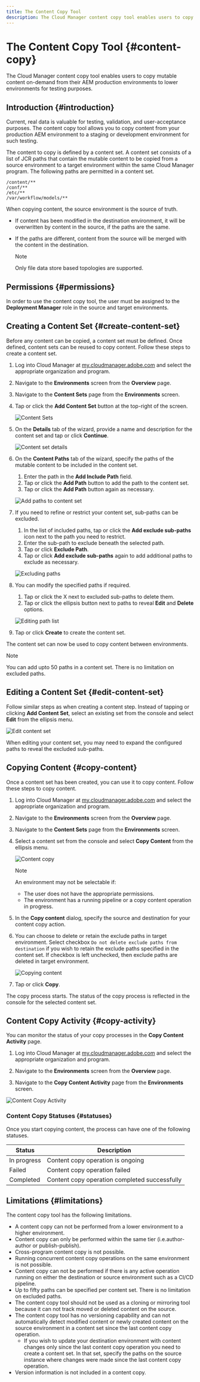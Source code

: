 ```yaml
---
title: The Content Copy Tool
description: The Cloud Manager content copy tool enables users to copy mutable content on-demand from their AEM production environments to lower environments for testing purposes.
---
```


# The Content Copy Tool {#content-copy}

The Cloud Manager content copy tool enables users to copy mutable content on-demand from their AEM production environments to lower environments for testing purposes.

## Introduction {#introduction}

Current, real data is valuable for testing, validation, and user-acceptance purposes. The content copy tool allows you to copy content from your production AEM environment to a staging or development environment for such testing.

The content to copy is defined by a content set. A content set consists of a list of JCR paths that contain the mutable content to be copied from a source environment to a target environment within the same Cloud Manager program. The following paths are permitted in a content set.

```text
/content/**
/conf/**
/etc/**
/var/workflow/models/**
```

When copying content, the source environment is the source of truth.

* If content has been modified in the destination environment, it will be overwritten by content in the source, if the paths are the same.
* If the paths are different, content from the source will be merged with the content in the destination.

   >[!NOTE]
   >
   >Only file data store based topologies are supported.

## Permissions {#permissions}

In order to use the content copy tool, the user must be assigned to the **Deployment Manager** role in the source and target environments.

## Creating a Content Set {#create-content-set}

Before any content can be copied, a content set must be defined. Once defined, content sets can be reused to copy content. Follow these steps to create a content set.

1. Log into Cloud Manager at [my.cloudmanager.adobe.com](https://my.cloudmanager.adobe.com/) and select the appropriate organization and program.

1. Navigate to the **Environments** screen from the **Overview** page.

1. Navigate to the **Content Sets** page from the **Environments** screen.

1. Tap or click the **Add Content Set** button at the top-right of the screen.

   ![Content Sets](/help/assets/content-sets.png)

1. On the **Details** tab of the wizard, provide a name and description for the content set and tap or click **Continue**.

   ![Content set details](/help/assets/add-content-set-details.png)

1. On the **Content Paths** tab of the wizard, specify the paths of the mutable content to be included in the content set.

   1. Enter the path in the **Add Include Path** field.
   1. Tap or click the **Add Path** button to add the path to the content set.
   1. Tap or click the **Add Path** button again as necessary.

   ![Add paths to content set](/help/assets/add-content-set-paths.png)

1. If you need to refine or restrict your content set, sub-paths can be excluded.

   1. In the list of included paths, tap or click the **Add exclude sub-paths** icon next to the path you need to restrict.
   1. Enter the sub-path to exclude beneath the selected path.
   1. Tap or click **Exclude Path**.
   1. Tap or click **Add exclude sub-paths** again to add additional paths to exclude as necessary.

   ![Excluding paths](/help/assets/add-content-set-paths-excluded.png)

1. You can modify the specified paths if required.

   1. Tap or click the X next to excluded sub-paths to delete them.
   1. Tap or click the ellipsis button next to paths to reveal **Edit** and **Delete** options.

   ![Editing path list](/help/assets/add-content-set-excluded-paths.png)

1. Tap or click **Create** to create the content set.

The content set can now be used to copy content between environments.

   >[!NOTE]
   >
   >You can add upto 50 paths in a content set.
   >There is no limitation on excluded paths.

## Editing a Content Set {#edit-content-set}

Follow similar steps as when creating a content step. Instead of tapping or clicking **Add Content Set**, select an existing set from the console and select **Edit** from the ellipsis menu.

![Edit content set](/help/assets/edit-content-set.png)

When editing your content set, you may need to expand the configured paths to reveal the excluded sub-paths.

## Copying Content {#copy-content}

Once a content set has been created, you can use it to copy content. Follow these steps to copy content.

1. Log into Cloud Manager at [my.cloudmanager.adobe.com](https://my.cloudmanager.adobe.com/) and select the appropriate organization and program.

1. Navigate to the **Environments** screen from the **Overview** page.

1. Navigate to the **Content Sets** page from the **Environments** screen.

1. Select a content set from the console and select **Copy Content** from the ellipsis menu.

   ![Content copy](/help/assets/copy-content.png)

   >[!NOTE]
   >
   >An environment may not be selectable if:
   >
   >* The user does not have the appropriate permissions.
   >* The environment has a running pipeline or a copy content operation in progress.

1. In the **Copy content** dialog, specify the source and destination for your content copy action.

1. You can choose to delete or retain the exclude paths in target environment. Select checkbox `Do not delete exclude paths from destination` if you wish to retain the exclude paths specified in the content set. If checkbox is left unchecked, then exclude paths are deleted in target environment.   

   ![Copying content](/help/assets/copying-content.png)

1. Tap or click **Copy**.

The copy process starts. The status of the copy process is reflected in the console for the selected content set.

## Content Copy Activity {#copy-activity}

You can monitor the status of your copy processes in the **Copy Content Activity** page.

1. Log into Cloud Manager at [my.cloudmanager.adobe.com](https://my.cloudmanager.adobe.com/) and select the appropriate organization and program.

1. Navigate to the **Environments** screen from the **Overview** page.

1. Navigate to the **Copy Content Activity** page from the **Environments** screen.

![Content Copy Activity](/help/assets/copy-content-activity.png)

### Content Copy Statuses {#statuses}

Once you start copying content, the process can have one of the following statuses.

|Status|Description|
|---|---|
|In progress|Content copy operation is ongoing|
|Failed|Content copy operation failed|
|Completed|Content copy operation completed successfully|

## Limitations {#limitations}

The content copy tool has the following limitations.

* A content copy can not be performed from a lower environment to a higher environment.
* Content copy can only be performed within the same tier (i.e.author-author or publish-publish).
* Cross-program content copy is not possible.
* Running concurrent content copy operations on the same environment is not possible.
* Content copy can not be performed if there is any active operation running on either the destination or source environment such as a CI/CD pipeline.
* Up to fifty paths can be specified per content set. There is no limitation on excluded paths.
* The content copy tool should not be used as a cloning or mirroring tool because it can not track moved or deleted content on the source.
* The content copy tool has no versioning capability and can not automatically detect modified content or newly created content on the source environment in a content set since the last content copy operation.
  * If you wish to update your destination environment with content changes only since the last content copy operation you need to create a content set. In that set, specify the paths on the source instance where changes were made since the last content copy operation.
* Version information is not included in a content copy.
